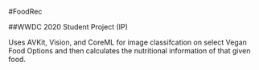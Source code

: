 #FoodRec 

##WWDC 2020 Student Project (IP)

Uses AVKit, Vision, and CoreML for image classifcation on select Vegan Food Options and then calculates the nutritional information of that given food.
